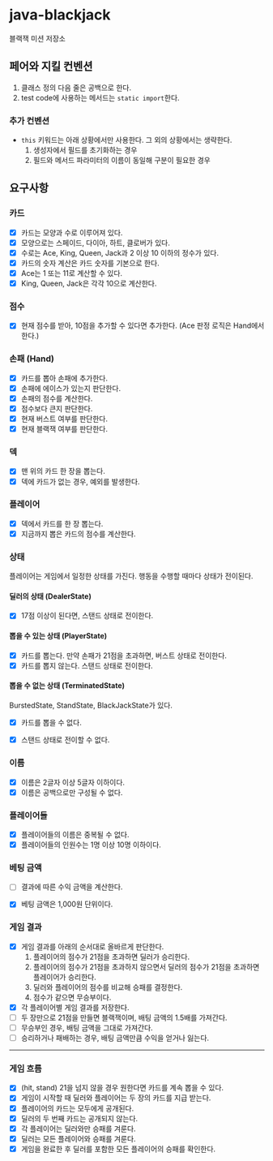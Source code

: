 # java-blackjack

블랙잭 미션 저장소

## 페어와 지킬 컨벤션
1. 클래스 정의 다음 줄은 공백으로 한다.
2. test code에 사용하는 메서드는 `static import`한다.

### 추가 컨벤션
- `this` 키워드는 아래 상황에서만 사용한다. 그 외의 상황에서는 생략한다.
  1. 생성자에서 필드를 초기화하는 경우
  2. 필드와 메서드 파라미터의 이름이 동일해 구분이 필요한 경우


## 요구사항
### 카드
- [x] 카드는 모양과 수로 이루어져 있다.
- [x] 모양으로는 스페이드, 다이아, 하트, 클로버가 있다.
- [x] 수로는 Ace, King, Queen, Jack과 2 이상 10 이하의 정수가 있다.
- [x] 카드의 숫자 계산은 카드 숫자를 기본으로 한다.
- [x] Ace는 1 또는 11로 계산할 수 있다.
- [x] King, Queen, Jack은 각각 10으로 계산한다.

### 점수
- [x] 현재 점수를 받아, 10점을 추가할 수 있다면 추가한다. (Ace 판정 로직은 Hand에서 한다.)

### 손패 (Hand)
- [x] 카드를 뽑아 손패에 추가한다.
- [x] 손패에 에이스가 있는지 판단한다.
- [x] 손패의 점수를 계산한다.
- [x] 점수보다 큰지 판단한다.
- [x] 현재 버스트 여부를 판단한다.
- [x] 현재 블랙잭 여부를 판단한다.

### 덱
- [x] 맨 위의 카드 한 장을 뽑는다.
- [x] 덱에 카드가 없는 경우, 예외를 발생한다.

### 플레이어
- [x] 덱에서 카드를 한 장 뽑는다.
- [x] 지금까지 뽑은 카드의 점수를 계산한다.

### 상태
플레이어는 게임에서 일정한 상태를 가진다. 행동을 수행할 때마다 상태가 전이된다.

#### 딜러의 상태 (DealerState)
- [x] 17점 이상이 된다면, 스탠드 상태로 전이한다.

#### 뽑을 수 있는 상태 (PlayerState)
- [x] 카드를 뽑는다. 만약 손패가 21점을 초과하면, 버스트 상태로 전이한다.
- [x] 카드를 뽑지 않는다. 스탠드 상태로 전이한다.

#### 뽑을 수 없는 상태 (TerminatedState)
BurstedState, StandState, BlackJackState가 있다.
- [x] 카드를 뽑을 수 없다.
- [x] 스탠드 상태로 전이할 수 없다.


### 이름
- [x] 이름은 2글자 이상 5글자 이하이다.
- [x] 이름은 공백으로만 구성될 수 없다.

### 플레이어들
- [x] 플레이어들의 이름은 중복될 수 없다.
- [x] 플레이어들의 인원수는 1명 이상 10명 이하이다.

### 베팅 금액
- [ ] 결과에 따른 수익 금액을 계산한다.
- [x] 베팅 금액은 1,000원 단위이다.


### 게임 결과
- [x] 게임 결과를 아래의 순서대로 올바르게 판단한다.
  1. 플레이어의 점수가 21점을 초과하면 딜러가 승리한다.
  2. 플레이어의 점수가 21점을 초과하지 않으면서 딜러의 점수가 21점을 초과하면 플레이어가 승리한다.
  3. 딜러와 플레이어의 점수를 비교해 승패를 결정한다.
  4. 점수가 같으면 무승부이다.
- [x] 각 플레이어별 게임 결과를 저장한다.
- [ ] 두 장만으로 21점을 만들면 블랙잭이며, 배팅 금액의 1.5배를 가져간다.
- [ ] 무승부인 경우, 배팅 금액을 그대로 가져간다.
- [ ] 승리하거나 패배하는 경우, 배팅 금액만큼 수익을 얻거나 잃는다.

---

### 게임 흐름
- [x] (hit, stand) 21을 넘지 않을 경우 원한다면 카드를 계속 뽑을 수 있다.
- [x] 게임이 시작할 때 딜러와 플레이어는 두 장의 카드를 지급 받는다.
- [x] 플레이어의 카드는 모두에게 공개된다.
- [x] 딜러의 두 번째 카드는 공개되지 않는다.
- [x] 각 플레이어는 딜러와만 승패를 겨룬다.
- [x] 딜러는 모든 플레이어와 승패를 겨룬다.
- [x] 게임을 완료한 후 딜러를 포함한 모든 플레이어의 승패를 확인한다.
